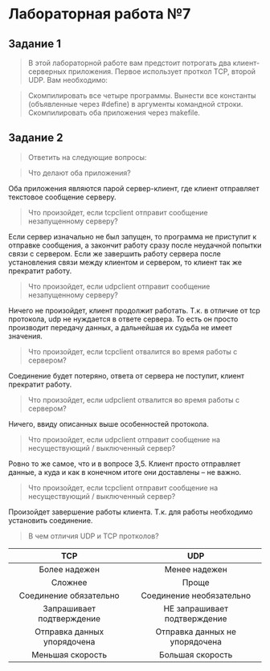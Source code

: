 # Лабораторная работа №7

## Задание 1

> В этой лабораторной работе вам предстоит потрогать два клиент-серверных приложения. Первое использует проткол TCP, второй UDP. Вам необходимо:

 >Скомпилировать все четыре программы.
 >Вынести все константы (объявленные через #define) в аргументы командной строки.
 >Скомпилировать оба приложения через makefile.
 
 ## Задание 2
 
 > Ответить на следующие вопросы:

> Что делают оба приложения?

Оба приложения являются парой сервер-клиент, где клиент отправляет текстовое сообщение серверу.

> Что произойдет, если tcpclient отправит сообщение незапущенному серверу?

Если сервер изначально не был запущен, то программа не приступит к отправке сообщения, а закончит работу сразу после неудачной попытки связи с сервером. Если же завершить работу сервера после установления связи между клиентом и сервером, то клиент так же прекратит работу.

> Что произойдет, если udpclient отправит сообщение незапущенному серверу?

Ничего не произойдет, клиент продолжит работать. Т.к. в отличие от tcp протокола, udp не нуждается в ответе сервера. То есть он просто производит передачу данных, а дальнейшая их судьба не имеет значения. 

> Что произойдет, если tcpclient отвалится во время работы с сервером?

Соединение будет потеряно, ответа от сервера не поступит, клиент прекратит работу.

> Что произойдет, если udpclient отвалится во время работы с сервером?

Ничего, ввиду описанных выше особенностей протокола.

> Что произойдет, если udpclient отправит сообщение на несуществующий / выключенный сервер?

Ровно то же самое, что и в вопросе 3,5. Клиент просто отправляет данные, а куда и как в конечном итоге они доставлены – не важно.

> Что произойдет, если tcpclient отправит сообщение на несуществующий / выключенный сервер?

Произойдет завершение работы клиента. Т.к. для работы необходимо установить соединение.

> В чем отличия UDP и TCP протколов?

| TCP | UDP |
|:-------:|:---------:|
| Более надежен | Менее надежен |
| Сложнее | Проще |
| Соединение обязательно | Соединение необязательно |
| Запрашивает подтверждение | НЕ запрашивает подтверждение |
| Отправка данных упорядочена | Отправка данных не упорядочена |
| Меньшая скорость | Большая скорость |
